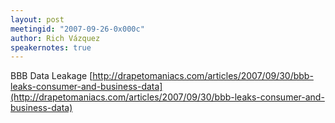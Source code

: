 ```yaml
---
layout: post
meetingid: "2007-09-26-0x000c"
author: Rich Vázquez
speakernotes: true
---
```


BBB Data Leakage
[http://drapetomaniacs.com/articles/2007/09/30/bbb-leaks-consumer-and-business-data](http://drapetomaniacs.com/articles/2007/09/30/bbb-leaks-consumer-and-business-data)

